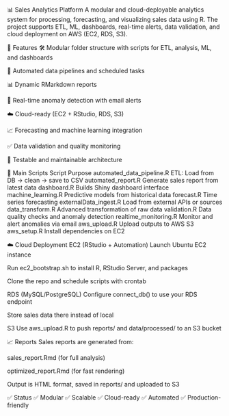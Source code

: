 📊 Sales Analytics Platform
A modular and cloud-deployable analytics system for processing, forecasting, and visualizing sales data using R. The project supports ETL, ML, dashboards, real-time alerts, data validation, and cloud deployment on AWS (EC2, RDS, S3).

🚀 Features
🛠️ Modular folder structure with scripts for ETL, analysis, ML, and dashboards

🔁 Automated data pipelines and scheduled tasks

📊 Dynamic RMarkdown reports

📡 Real-time anomaly detection with email alerts

☁️ Cloud-ready (EC2 + RStudio, RDS, S3)

📈 Forecasting and machine learning integration

✅ Data validation and quality monitoring

🧪 Testable and maintainable architecture

📌 Main Scripts
Script	Purpose
automated_data_pipeline.R	ETL: Load from DB → clean → save to CSV
automated_report.R	Generate sales report from latest data
dashboard.R	Builds Shiny dashboard interface
machine_learning.R	Predictive models from historical data
forecast.R	Time series forecasting
externalData_ingest.R	Load from external APIs or sources
data_transform.R	Advanced transformation of raw data
validation.R	Data quality checks and anomaly detection
realtime_monitoring.R	Monitor and alert anomalies via email
aws_upload.R	Upload outputs to AWS S3
aws_setup.R	Install dependencies on EC2

☁️ Cloud Deployment
EC2 (RStudio + Automation)
Launch Ubuntu EC2 instance

Run ec2_bootstrap.sh to install R, RStudio Server, and packages

Clone the repo and schedule scripts with crontab

RDS (MySQL/PostgreSQL)
Configure connect_db() to use your RDS endpoint

Store sales data there instead of local

S3
Use aws_upload.R to push reports/ and data/processed/ to an S3 bucket

📈 Reports
Sales reports are generated from:

sales_report.Rmd (for full analysis)

optimized_report.Rmd (for fast rendering)

Output is HTML format, saved in reports/ and uploaded to S3

✅ Status
✅ Modular
✅ Scalable
✅ Cloud-ready
✅ Automated
✅ Production-friendly
